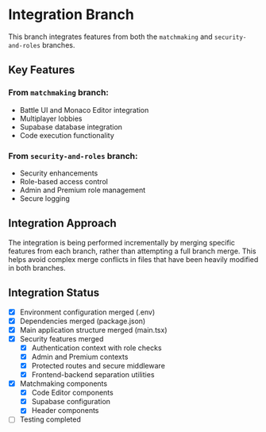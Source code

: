 # Integration Branch

This branch integrates features from both the `matchmaking` and `security-and-roles` branches.

## Key Features

### From `matchmaking` branch:
- Battle UI and Monaco Editor integration
- Multiplayer lobbies
- Supabase database integration
- Code execution functionality

### From `security-and-roles` branch:
- Security enhancements
- Role-based access control
- Admin and Premium role management
- Secure logging

## Integration Approach

The integration is being performed incrementally by merging specific features from each branch, rather than attempting a full branch merge. This helps avoid complex merge conflicts in files that have been heavily modified in both branches.

## Integration Status

- [x] Environment configuration merged (.env)
- [x] Dependencies merged (package.json)
- [x] Main application structure merged (main.tsx)
- [x] Security features merged
  - [x] Authentication context with role checks
  - [x] Admin and Premium contexts
  - [x] Protected routes and secure middleware
  - [x] Frontend-backend separation utilities
- [x] Matchmaking components
  - [x] Code Editor components
  - [x] Supabase configuration
  - [x] Header components
- [ ] Testing completed 